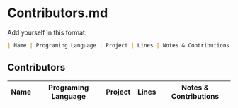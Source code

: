 # Contributors.md

Add yourself in this format:

```markdown
| Name | Programing Language | Project | Lines | Notes & Contributions |
```

## Contributors

| Name | Programing Language | Project | Lines | Notes & Contributions |
|------|---------------------|---------|-------|-----------------------|

